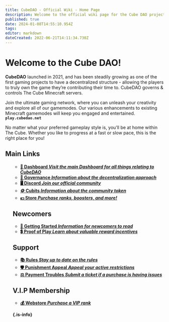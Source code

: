 ```yaml
---
title: CubeDAO - Official Wiki - Home Page
description: Welcome to the official wiki page for the Cube DAO project. If you have any questions and/or concerns, feel free to contact support.
published: true
date: 2024-01-08T14:55:10.954Z
tags: 
editor: markdown
dateCreated: 2022-06-21T14:11:34.730Z
---
```


# **Welcome to the Cube DAO!**

**CubeDAO** launched in 2021, and has been steadily growing as one of the first gaming projects to have a decentralized structure - allowing the players to truly own the game they’re contributing their time to. CubeDAO governs & controls The Cube Minecraft servers.

Join the ultimate gaming network, where you can unleash your creativity and explore all of our gamemodes. Our various enhancements to existing Minecraft gamemodes will keep you engaged and entertained.  **`play.cubedao.net`**


No matter what your preferred gameplay style is, you’ll be at home within The Cube. Whether you like to progress at a fast or slow pace, this is the right place for you!

## Main Links
<h4><ul class="links-list">

-   [🔲 Dashboard *Visit the main Dashboard for all things relating to CubeDAO*](https://cubedao.net/)
-   [🏦 Governance *Information about the decentralization approach*](/en/governance)
-   [🖥️ Discord *Join our official community*](https://discord.gg/qC7KR5DASr)
-   [🪙 Cubits *Information about the community token*](/en/cubits)
-   [💵 Store *Purchase ranks, boosters, and more!*](https://shop.cubedao.net/)

## Newcomers

-   [📘 Getting Started *Information for newcomers to read*](/en/getting-started)
-   [💲 Proof of Play *Learn about valuable reward incentives*](/en/proof-of-play)


## Support

-   [📚 Rules *Stay up to date on the rules*](/en/Rules)
-   [🛡️ Punishment Appeal *Appeal your active restrictions*](https://cubedao.net/support-tickets/)
-   [⚖️ Payment Troubles *Submit a ticket if a purchase is having issues*](https://cubedao.net/support-tickets/)

## **V.I.P Membership**



-   [💰 Webstore *Purchase a VIP rank*](https://shop.cubedao.net/)

{.is-info}
